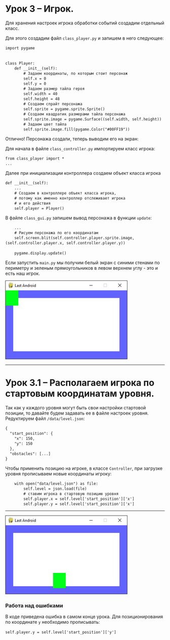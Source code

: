 # Урок 3 – Игрок.
Для хранения настроек игрока обработки событий создадим отдельный класс.

Для этого создадим файл `class_player.py` и запишем в него следующее:


    import pygame

    
    class Player:
        def __init__(self):
            # Задаем координаты, по которым стоит персонаж
            self.x = 0
            self.y = 0
            # Задаем размер тайла героя
            self.width = 40
            self.height = 48
            # Создаем спрайт персонажа
            self.sprite = pygame.sprite.Sprite()
            # Создаем квадратик размерами тайла персонажа
            self.sprite.image = pygame.Surface((self.width, self.height))
            # Задаем цвет тайла
            self.sprite.image.fill(pygame.Color("#00FF19"))

Отлично! Персонажа создали, теперь выводим его на экран:

Для начала в файле `class_controller.py` импортируем класс игрока:

    from class_player import *
    ...

Далее при инициализации контроллера создаем объект класса игрока

    def __init__(self):
        ...
        # Создаем в контроллере объект класса игрока, 
        # потому как именно контроллер отслеживает игрока 
        # и его действия
        self.player = Player()

В файле `class_gui.py` запишем вывод персонажа в функции `update`:

        ...
        # Рисуем персонажа по его координатам
        self.screen.blit(self.controller.player.sprite.image, (self.controller.player.x, self.controller.player.y))

        pygame.display.update()

Если запустить `main.py` мы получим белый экран с синими стенами по периметру и зеленым прямоугольников в левом верхнем углу - это и есть наш игрок.

![Результат](/images/3-0-1.jpg)

---

# Урок 3.1 – Располагаем игрока по стартовым координатам уровня.

Так как у каждого уровня могут быть свои настройки стартовой позиции, то давайте будем задавать ее в файле настроек уровня.
Редуктируем файл `/data/level.json`:

    {
      "start_position": {
        "x": 150,
        "y": 150
      },
      "obstacles": [...]
    }

Чтобы применить позицию на игроке, в классе `Controller`, при загрузке уровня прописываем новые координаты игроку:

        with open("data/level.json") as file:
            self.level = json.load(file)
            # ставим игрока в стартовую позицию уровня
            self.player.x = self.level['start_position']['x']
            self.player.y = self.level['start_position']['x']

---

![Результат](/images/3-1-1.jpg)

### Работа над ошибками

В коде приведена ошибка в самом конце урока. Для позиционирования по координате `y` необходимо прописывать:

`self.player.y = self.level['start_position']['y']`